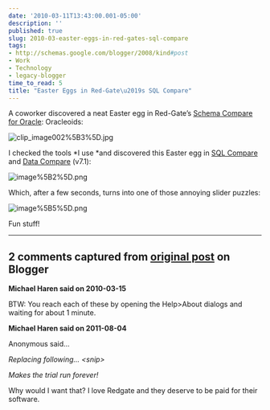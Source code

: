 ```yaml
---
date: '2010-03-11T13:43:00.001-05:00'
description: ''
published: true
slug: 2010-03-easter-eggs-in-red-gates-sql-compare
tags:
- http://schemas.google.com/blogger/2008/kind#post
- Work
- Technology
- legacy-blogger
time_to_read: 5
title: "Easter Eggs in Red-Gate\u2019s SQL Compare"
---
```



A coworker discovered a neat Easter egg in Red-Gate’s <a href="http://www.red-gate.com/Products/schema_compare_for_oracle/index.htm">Schema Compare for Oracle</a>: Oracleoids:

![clip_image002%5B3%5D.jpg](clip_image002%5B3%5D.jpg)

I checked the tools *I use *and discovered this Easter egg in <a href="http://www.red-gate.com/Products/SQL_Compare/index.htm">SQL Compare</a> and <a href="http://www.red-gate.com/Products/SQL_Data_Compare/index.htm">Data Compare</a> (v7.1):

![image%5B2%5D.png](image%5B2%5D.png) 

Which, after a few seconds, turns into one of those annoying slider puzzles:

![image%5B5%5D.png](image%5B5%5D.png) 

Fun stuff!

---

## 2 comments captured from [original post](https://blog.wassupy.com/2010/03/easter-eggs-in-red-gates-sql-compare.html) on Blogger

**Michael Haren said on 2010-03-15**

BTW: You reach each of these by opening the Help&gt;About dialogs and waiting for about 1 minute.

**Michael Haren said on 2011-08-04**

Anonymous said...

<i>Replacing following... &lt;snip&gt;

Makes the trial run forever!

</i>

Why would I want that? I love Redgate and they deserve to be paid for their software.

